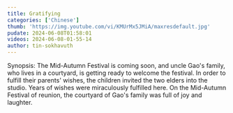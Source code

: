 ```yaml
---
title: Gratifying
categories: ['Chinese']
thumb: 'https://img.youtube.com/vi/KMUrMx5JMiA/maxresdefault.jpg'
pudate: 2024-06-08T01:58:01
videos: 2024-06-08-01-55-14
author: tin-sokhavuth
---
```

Synopsis: The Mid-Autumn Festival is coming soon, and uncle Gao's family, who lives in a courtyard, is getting ready to welcome the festival. In order to fulfill their parents' wishes, the children invited the two elders into the studio. Years of wishes were miraculously fulfilled here. On the Mid-Autumn Festival of reunion, the courtyard of Gao's family was full of joy and laughter.